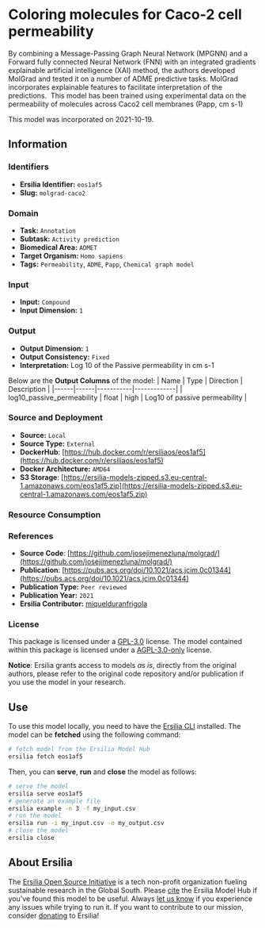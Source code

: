 # Coloring molecules for Caco-2 cell permeability

By combining a Message-Passing Graph Neural Network (MPGNN) and a Forward fully connected Neural Network (FNN) with an integrated gradients explainable artificial intelligence (XAI) method, the authors developed MolGrad and tested it on a number of ADME predictive tasks. MolGrad incorporates explainable features to facilitate interpretation of the predictions.  This model has been trained using experimental data on the permeability of molecules across Caco2 cell membranes (Papp, cm s-1)

This model was incorporated on 2021-10-19.

## Information
### Identifiers
- **Ersilia Identifier:** `eos1af5`
- **Slug:** `molgrad-caco2`

### Domain
- **Task:** `Annotation`
- **Subtask:** `Activity prediction`
- **Biomedical Area:** `ADMET`
- **Target Organism:** `Homo sapiens`
- **Tags:** `Permeability`, `ADME`, `Papp`, `Chemical graph model`

### Input
- **Input:** `Compound`
- **Input Dimension:** `1`

### Output
- **Output Dimension:** `1`
- **Output Consistency:** `Fixed`
- **Interpretation:** Log 10 of the Passive permeability in cm s-1

Below are the **Output Columns** of the model:
| Name | Type | Direction | Description |
|------|------|-----------|-------------|
| log10_passive_permeability | float | high | Log10 of passive permeability |


### Source and Deployment
- **Source:** `Local`
- **Source Type:** `External`
- **DockerHub**: [https://hub.docker.com/r/ersiliaos/eos1af5](https://hub.docker.com/r/ersiliaos/eos1af5)
- **Docker Architecture:** `AMD64`
- **S3 Storage**: [https://ersilia-models-zipped.s3.eu-central-1.amazonaws.com/eos1af5.zip](https://ersilia-models-zipped.s3.eu-central-1.amazonaws.com/eos1af5.zip)

### Resource Consumption


### References
- **Source Code**: [https://github.com/josejimenezluna/molgrad/](https://github.com/josejimenezluna/molgrad/)
- **Publication**: [https://pubs.acs.org/doi/10.1021/acs.jcim.0c01344](https://pubs.acs.org/doi/10.1021/acs.jcim.0c01344)
- **Publication Type:** `Peer reviewed`
- **Publication Year:** `2021`
- **Ersilia Contributor:** [miquelduranfrigola](https://github.com/miquelduranfrigola)

### License
This package is licensed under a [GPL-3.0](https://github.com/ersilia-os/ersilia/blob/master/LICENSE) license. The model contained within this package is licensed under a [AGPL-3.0-only](LICENSE) license.

**Notice**: Ersilia grants access to models _as is_, directly from the original authors, please refer to the original code repository and/or publication if you use the model in your research.


## Use
To use this model locally, you need to have the [Ersilia CLI](https://github.com/ersilia-os/ersilia) installed.
The model can be **fetched** using the following command:
```bash
# fetch model from the Ersilia Model Hub
ersilia fetch eos1af5
```
Then, you can **serve**, **run** and **close** the model as follows:
```bash
# serve the model
ersilia serve eos1af5
# generate an example file
ersilia example -n 3 -f my_input.csv
# run the model
ersilia run -i my_input.csv -o my_output.csv
# close the model
ersilia close
```

## About Ersilia
The [Ersilia Open Source Initiative](https://ersilia.io) is a tech non-profit organization fueling sustainable research in the Global South.
Please [cite](https://github.com/ersilia-os/ersilia/blob/master/CITATION.cff) the Ersilia Model Hub if you've found this model to be useful. Always [let us know](https://github.com/ersilia-os/ersilia/issues) if you experience any issues while trying to run it.
If you want to contribute to our mission, consider [donating](https://www.ersilia.io/donate) to Ersilia!
